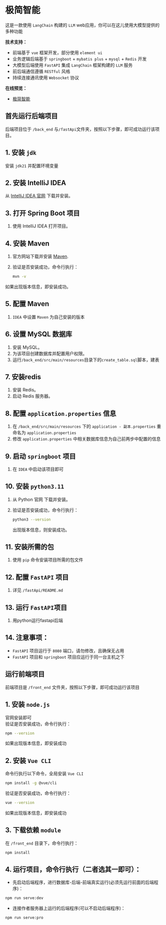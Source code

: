# 极简智能
这是一款使用 `LangChain` 构建的 `LLM` web应用，你可以在这儿使用大模型提供的多种功能

**技术支持：**
- 前端基于 `vue` 框架开发，部分使用 `element ui`
- 业务逻辑后端基于 `springboot` + `mybatis plus` + `mysql` + `Redis` 开发
- 大模型后端使用 `FastAPI` 集成 `LangChain` 框架构建的 `LLM` 服务
- 前后端通信遵循 `RESTful` 风格
- 持续连接通讯使用 `Websocket` 协议

**在线预览：**
- [极简智能](http://1.92.148.127:8888)

## 首先运行后端项目

后端项目位于 `/back_end` 与`/fastApi`文件夹，按照以下步骤，即可成功运行该项目。

## 1. 安装 `jdk`
 安装 `jdk21` 并配置环境变量

## 2. 安装 IntelliJ IDEA
 从 [IntelliJ IDEA 官网](https://www.jetbrains.com/idea/) 下载并安装。

## 3. 打开 Spring Boot 项目

1. 使用 IntelliJ IDEA 打开项目。

## 4. 安装 Maven

1. 官方网站下载并安装 [Maven](https://maven.apache.org/).
2. 验证是否安装成功，命令行执行：

   ```bash
   mvn -v
   ```
如果出现版本信息，即安装成功。

## 5. 配置 Maven

1. `IDEA` 中设置 `Maven` 为自己安装的版本


## 6. 设置 MySQL 数据库

1. 安装 MySQL。
2. 为该项目创建数据库并配置用户权限。
3. 运行`/back_end/src/main/resources`目录下的`create_table.sql`脚本，建表

## 7. 安装redis

1. 安装 Redis。
2. 启动 Redis 服务器。

## 8. 配置 `application.properties` 信息
1. 在 `/back_end/src/main/resources` 下的 `application - 副本.properties` 重命名为 `application.properties`
2. 修改 `application.properties` 中相关数据库信息为自己前两步中配置的信息
   
## 9. 启动 `springboot` 项目
1. 在 `IDEA` 中启动该项目即可


## 10. 安装 `python3.11`

1. 从 Python 官网 下载并安装。
2. 验证是否安装成功，命令行执行：

   ```bash
   python3 --version
   ```
   出现版本信息，则安装成功。

## 11. 安装所需的包

1. 使用 `pip` 命令安装项目所需的包文件

## 12. 配置 `FastAPI` 项目
1. 详见 `/fastApi/README.md`

## 13. 运行 `FastAPI`项目
1. 用python运行fastapi后端

## 14. 注意事项：
- `FastAPI` 项目运行于 `8080` 端口，请勿修改，且确保无占用
- `FastAPI` 项目和 `springboot` 项目应运行于同一台主机之下

## 运行前端项目
前端项目是 `/front_end` 文件夹，按照以下步骤，即可成功运行该项目

## 1. 安装 `node.js`  
官网安装即可  
验证是否安装成功，命令行执行：  
```bash
npm --version
```
如果出现版本信息，即安装成功
## 2. 安装 `Vue CLI`  
命令行执行以下命令，全局安装 `Vue CLI`  
```bash
npm install -g @vue/cli
```
验证是否安装成功，命令行执行：  
```bash
vue --version
```
如果出现版本信息，即安装成功
## 3. 下载依赖 `module`  
在 `/front_end` 目录下，命令行执行：  
```bash
npm install
```
## 4. 运行项目，命令行执行（二者选其一即可）：  
 - 先启动后端程序，进行数据库-后端-前端真实运行(必须先运行前面的后端程序)：  
 ```bash
 npm run serve:dev
 ```  
 - 连接作者服务器上运行的后端程序(可以不启动后端程序)：  
 ```bash
 npm run serve:pro
 ```  